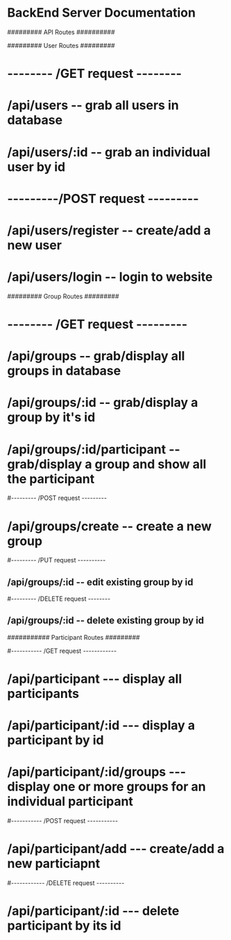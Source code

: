 # BackEnd Server Documentation #


######### API Routes ##########


######### User Routes #########

# -------- /GET request --------
# /api/users -- grab all users in database
# /api/users/:id -- grab an individual user by id

# ---------/POST request ---------
# /api/users/register -- create/add a new user
# /api/users/login  -- login to website 



######### Group Routes #########

# -------- /GET request ---------
# /api/groups -- grab/display all groups in database
# /api/groups/:id -- grab/display a group by it's id
# /api/groups/:id/participant  -- grab/display a group and show all the participant


#--------- /POST request ---------
# /api/groups/create -- create a new group


#--------- /PUT request ----------
## /api/groups/:id -- edit existing group by id


#--------- /DELETE request --------
## /api/groups/:id -- delete existing group by id


########### Participant Routes #########

#----------- /GET request ------------
# /api/participant --- display all participants
# /api/participant/:id --- display a participant by id
# /api/participant/:id/groups --- display one or more groups for an individual participant


#----------- /POST request -----------
# /api/participant/add --- create/add a new particiapnt


#------------ /DELETE request ----------
# /api/participant/:id --- delete participant by its id